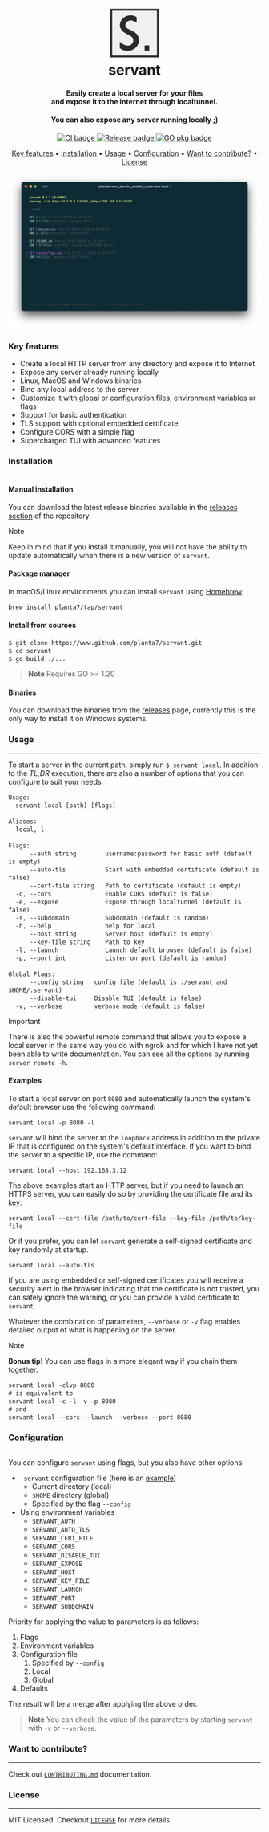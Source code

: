 <h1 align="center">
  <br>
  <img src="./assets/logo.png" alt="servant" width="100">
  <br>
  servant
  <br>
</h1>

<h4 align="center">Easily create a local server for your files<br/>and expose it to the internet through localtunnel.</h4>
<h4 align="center">You can also expose any server running locally ;)</h4>

<p align="center">
  <a href="https://github.com/planta7/servant/actions/workflows/ci.yaml">
    <img src="https://github.com/planta7/servant/actions/workflows/ci.yaml/badge.svg" alt="CI badge">
  </a>
  <a href="https://github.com/planta7/servant/actions/workflows/release.yaml">
    <img src="https://github.com/planta7/servant/actions/workflows/release.yaml/badge.svg" alt="Release badge">
  </a>
  <a href="https://pkg.go.dev/github.com/planta7/servant">
    <img src="https://pkg.go.dev/badge/github.com/planta7/servant.svg" alt="GO pkg badge">
  </a>
</p>

<p align="center">
  <a href="#key-features">Key features</a> •
  <a href="#installation">Installation</a> •
  <a href="#usage">Usage</a> •
  <a href="#configuration">Configuration</a> •
  <a href="#want-to-contribute">Want to contribute?</a> •
  <a href="#license">License</a>
</p>

![screenshot](assets/servant.png)

### Key features

+ Create a local HTTP server from any directory and expose it to Internet
+ Expose any server already running locally
+ Linux, MacOS and Windows binaries
+ Bind any local address to the server
+ Customize it with global or configuration files, environment variables or flags
+ Support for basic authentication
+ TLS support with optional embedded certificate
+ Configure CORS with a simple flag
+ Supercharged TUI with advanced features

### Installation
---

#### Manual installation
You can download the latest release binaries available in the
[releases section](https://github.com/planta7/servant/releases/latest) of the repository.

> [!NOTE]
> Keep in mind that if you install it manually, you will not have the ability to update automatically when there
> is a new version of `servant`.

#### Package manager
In macOS/Linux environments you can install `servant` using [Homebrew](https://brew.sh):

```shell
brew install planta7/tap/servant
```

#### Install from sources

```shell
$ git clone https://www.github.com/planta7/servant.git
$ cd servant
$ go build ./...
```

> **Note**
> Requires GO >= 1.20

#### Binaries
You can download the binaries from the [releases](https://github.com/planta7/servant/releases) page, currently this is the only way to install it on Windows systems.

### Usage
---

To start a server in the current path, simply run `$ servant local`. In addition to the _TL;DR_ execution,
there are also a number of options that you can configure to suit your needs:

```shell
Usage:
  servant local [path] [flags]

Aliases:
  local, l

Flags:
      --auth string        username:password for basic auth (default is empty)
      --auto-tls           Start with embedded certificate (default is false)
      --cert-file string   Path to certificate (default is empty)
  -c, --cors               Enable CORS (default is false)
  -e, --expose             Expose through localtunnel (default is false)
  -s, --subdomain          Subdomain (default is random)
  -h, --help               help for local
      --host string        Server host (default is empty)
      --key-file string    Path to key
  -l, --launch             Launch default browser (default is false)
  -p, --port int           Listen on port (default is random)

Global Flags:
      --config string   config file (default is ./servant and $HOME/.servant)
      --disable-tui     Disable TUI (default is false)
  -v, --verbose         verbose mode (default is false)
```

> [!IMPORTANT]
> There is also the powerful remote command that allows you to expose a local server in the same way you do with ngrok
> and for which I have not yet been able to write documentation. You can see all the options by running `server remote -h`.

#### Examples

To start a local server on port `8080` and automatically launch the system's default browser use the following command:

```shell
servant local -p 8080 -l
```

`servant` will bind the server to the `loopback` address in addition to the private IP that is configured on the system's
default interface. If you want to bind the server to a specific IP, use the command:

```shell
servant local --host 192.168.3.12
```

The above examples start an HTTP server, but if you need to launch an HTTPS server, you can easily do so by providing
the certificate file and its key:

```shell
servant local --cert-file /path/to/cert-file --key-file /path/to/key-file
```

Or if you prefer, you can let `servant` generate a self-signed certificate and key randomly at startup.

```shell
servant local --auto-tls
```

If you are using embedded or self-signed certificates you will receive a security alert in the browser indicating that the
certificate is not trusted, you can safely ignore the warning, or you can provide a valid certificate to `servant`.

Whatever the combination of parameters, `--verbose` or `-v` flag enables detailed output of what is happening on
the server.

> [!NOTE]
> **Bonus tip!** You can use flags in a more elegant way if you chain them together.
> ```shell
> servant local -clvp 8080
> # is equivalent to
> servant local -c -l -v -p 8080
> # and
> servant local --cors --launch --verbose --port 8080
> ```

### Configuration
---

You can configure `servant` using flags, but you also have other options:

+ `.servant` configuration file (here is an [example](.servant.sample))
  + Current directory (local)
  + `$HOME` directory (global)
  + Specified by the flag `--config`
+ Using environment variables
  + `SERVANT_AUTH`
  + `SERVANT_AUTO_TLS`
  + `SERVANT_CERT_FILE`
  + `SERVANT_CORS`
  + `SERVANT_DISABLE_TUI`
  + `SERVANT_EXPOSE`
  + `SERVANT_HOST`
  + `SERVANT_KEY_FILE`
  + `SERVANT_LAUNCH`
  + `SERVANT_PORT`
  + `SERVANT_SUBDOMAIN`

Priority for applying the value to parameters is as follows:

1. Flags
2. Environment variables
3. Configuration file
   1. Specified by `--config`
   2. Local
   3. Global
4. Defaults

The result will be a merge after applying the above order.

> **Note**
> You can check the value of the parameters by starting `servant` with `-v` or `--verbose`.

### Want to contribute?
---

Check out [`CONTRIBUTING.md`](CONTRIBUTING.md) documentation.


### License
---

MIT Licensed. Checkout [`LICENSE`](LICENSE) for more details.
